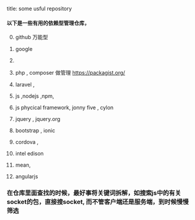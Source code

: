 title: some usful repository

#### 以下是一些有用的依赖型管理仓库，

0. github 万能型
0. google
0. 

1. php , composer 做管理  https://packagist.org/
2. laravel ,
3. js ,nodejs ,npm, 
4. js phycical framework, jonny five , cylon
5. jquery , jquery.org 
6. bootstrap , ionic
7. cordova , 
8. intel edison
9. mean, 
10. angularjs
### 在仓库里面查找的时候，最好事将关键词拆解，如搜索js中的有关socket的包，直接搜socket, 而不管客户端还是服务端，到时候慢慢筛选
